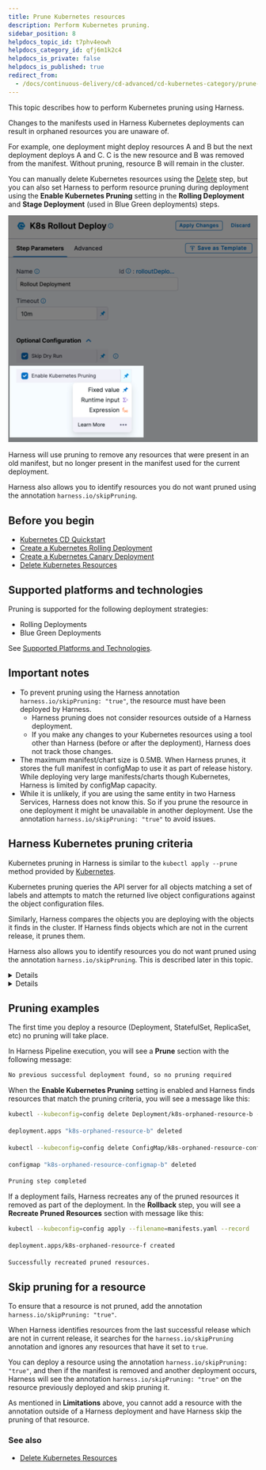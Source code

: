 ```yaml
---
title: Prune Kubernetes resources
description: Perform Kubernetes pruning.
sidebar_position: 8
helpdocs_topic_id: t7phv4eowh
helpdocs_category_id: qfj6m1k2c4
helpdocs_is_private: false
helpdocs_is_published: true
redirect_from:
  - /docs/continuous-delivery/cd-advanced/cd-kubernetes-category/prune-kubernetes-resources
---
```


This topic describes how to perform Kubernetes pruning using Harness. 

Changes to the manifests used in Harness Kubernetes deployments can result in orphaned resources you are unaware of.

For example, one deployment might deploy resources A and B but the next deployment deploys A and C. C is the new resource and B was removed from the manifest. Without pruning, resource B will remain in the cluster.

You can manually delete Kubernetes resources using the [Delete](/docs/continuous-delivery/deploy-srv-diff-platforms/kubernetes/kubernetes-executions/delete-kubernetes-resources) step, but you can also set Harness to perform resource pruning during deployment using the **Enable Kubernetes Pruning** setting in the **Rolling Deployment** and **Stage Deployment** (used in Blue Green deployments) steps.

![](./static/prune-kubernetes-resources-00.png)

Harness will use pruning to remove any resources that were present in an old manifest, but no longer present in the manifest used for the current deployment.

Harness also allows you to identify resources you do not want pruned using the annotation `harness.io/skipPruning`.

## Before you begin

* [Kubernetes CD Quickstart](/docs/continuous-delivery/deploy-srv-diff-platforms/kubernetes/kubernetes-cd-quickstart)
* [Create a Kubernetes Rolling Deployment](/docs/continuous-delivery/deploy-srv-diff-platforms/kubernetes/kubernetes-executions/create-a-kubernetes-rolling-deployment)
* [Create a Kubernetes Canary Deployment](/docs/continuous-delivery/deploy-srv-diff-platforms/kubernetes/kubernetes-executions/create-a-kubernetes-canary-deployment)
* [Delete Kubernetes Resources](/docs/continuous-delivery/deploy-srv-diff-platforms/kubernetes/kubernetes-executions/delete-kubernetes-resources)

## Supported platforms and technologies

Pruning is supported for the following deployment strategies:

* Rolling Deployments
* Blue Green Deployments

See [Supported Platforms and Technologies](/docs/get-started/supported-platforms-and-technologies).

## Important notes

* To prevent pruning using the Harness annotation `harness.io/skipPruning: "true"`, the resource must have been deployed by Harness.
  * Harness pruning does not consider resources outside of a Harness deployment.
  * If you make any changes to your Kubernetes resources using a tool other than Harness (before or after the deployment), Harness does not track those changes.
* The maximum manifest/chart size is 0.5MB. When Harness prunes, it stores the full manifest in configMap to use it as part of release history. While deploying very large manifests/charts though Kubernetes, Harness is limited by configMap capacity.
* While it is unlikely, if you are using the same entity in two Harness Services, Harness does not know this. So if you prune the resource in one deployment it might be unavailable in another deployment. Use the annotation `harness.io/skipPruning: "true"` to avoid issues.

## Harness Kubernetes pruning criteria

Kubernetes pruning in Harness is similar to the `kubectl apply --prune` method provided by [Kubernetes](https://kubernetes.io/docs/tasks/manage-kubernetes-objects/declarative-config/#alternative-kubectl-apply-f-directory-prune-l-your-label).

Kubernetes pruning queries the API server for all objects matching a set of labels and attempts to match the returned live object configurations against the object configuration files.

Similarly, Harness compares the objects you are deploying with the objects it finds in the cluster. If Harness finds objects which are not in the current release, it prunes them.

Harness also allows you to identify resources you do not want pruned using the annotation `harness.io/skipPruning`. This is described later in this topic.

<details>

		<summary>Rolling deployments</summary>

When the **Enable Kubernetes Pruning** setting is enabled, Kubernetes Rolling deployments manage pruning as follows:

1. During deployment, Harness compares resources in the last successful release with the current release.
2. Harness prunes the resources from the last successful release that are not in current release.
3. If a deployment fails, Harness recreates the pruned resources during its Rollback stage.
4. During rollback, any new resources that were created in the failed deployment stage that were not in the last successful release are deleted also.

</details>

<details>

		<summary>Blue Green deployments</summary>

When the **Enable Kubernetes Pruning** setting is enabled, Kubernetes Blue Green deployments manage pruning as follows:

- Harness does not recreate pruned resources during rollbacks caused by failure. 
  - By default, rollback for Blue Green deployments only consists of swapping back the service selectors.
- Pruning is not performed on the immediate previous release. Harness prunes the resources of all older non-primary releases (n-2 release onwards). For example:

1. release r1 → a, b, c
2. release r2 → a, b, d
3. release r3 → a, b, e (only c is pruned)
4. release r4 → a, b, e (d is now pruned) 


</details>

## Pruning examples

The first time you deploy a resource (Deployment, StatefulSet, ReplicaSet, etc) no pruning will take place.

In Harness Pipeline execution, you will see a **Prune** section with the following message:


```bash
No previous successful deployment found, so no pruning required
```

When the **Enable Kubernetes Pruning** setting is enabled and Harness finds resources that match the pruning criteria, you will see a message like this:


```bash
kubectl --kubeconfig=config delete Deployment/k8s-orphaned-resource-b --namespace=default  
  
deployment.apps "k8s-orphaned-resource-b" deleted  
  
kubectl --kubeconfig=config delete ConfigMap/k8s-orphaned-resource-configmap-b --namespace=default  
  
configmap "k8s-orphaned-resource-configmap-b" deleted  
  
Pruning step completed
```

If a deployment fails, Harness recreates any of the pruned resources it removed as part of the deployment. In the **Rollback** step, you will see a **Recreate Pruned Resources** section with message like this:


```bash
kubectl --kubeconfig=config apply --filename=manifests.yaml --record  
  
deployment.apps/k8s-orphaned-resource-f created  
  
Successfully recreated pruned resources.
```

## Skip pruning for a resource

To ensure that a resource is not pruned, add the annotation `harness.io/skipPruning: "true"`.

When Harness identifies resources from the last successful release which are not in current release, it searches for the `harness.io/skipPruning` annotation and ignores any resources that have it set to `true`.

You can deploy a resource using the annotation `harness.io/skipPruning: "true"`, and then if the manifest is removed and another deployment occurs, Harness will see the annotation `harness.io/skipPruning: "true"` on the resource previously deployed and skip pruning it.

As mentioned in **Limitations** above, you cannot add a resource with the annotation outside of a Harness deployment and have Harness skip the pruning of that resource.

### See also

* [Delete Kubernetes Resources](/docs/continuous-delivery/deploy-srv-diff-platforms/kubernetes/kubernetes-executions/delete-kubernetes-resources)

